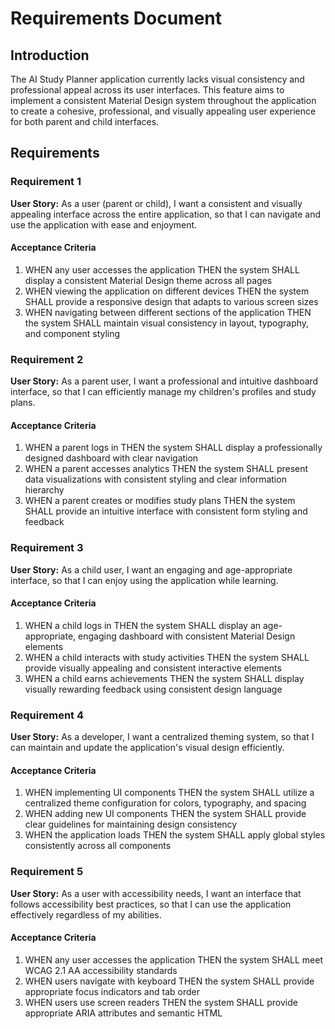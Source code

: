 # Requirements Document

## Introduction

The AI Study Planner application currently lacks visual consistency and professional appeal across its user interfaces. This feature aims to implement a consistent Material Design system throughout the application to create a cohesive, professional, and visually appealing user experience for both parent and child interfaces.

## Requirements

### Requirement 1

**User Story:** As a user (parent or child), I want a consistent and visually appealing interface across the entire application, so that I can navigate and use the application with ease and enjoyment.

#### Acceptance Criteria

1. WHEN any user accesses the application THEN the system SHALL display a consistent Material Design theme across all pages
2. WHEN viewing the application on different devices THEN the system SHALL provide a responsive design that adapts to various screen sizes
3. WHEN navigating between different sections of the application THEN the system SHALL maintain visual consistency in layout, typography, and component styling

### Requirement 2

**User Story:** As a parent user, I want a professional and intuitive dashboard interface, so that I can efficiently manage my children's profiles and study plans.

#### Acceptance Criteria

1. WHEN a parent logs in THEN the system SHALL display a professionally designed dashboard with clear navigation
2. WHEN a parent accesses analytics THEN the system SHALL present data visualizations with consistent styling and clear information hierarchy
3. WHEN a parent creates or modifies study plans THEN the system SHALL provide an intuitive interface with consistent form styling and feedback

### Requirement 3

**User Story:** As a child user, I want an engaging and age-appropriate interface, so that I can enjoy using the application while learning.

#### Acceptance Criteria

1. WHEN a child logs in THEN the system SHALL display an age-appropriate, engaging dashboard with consistent Material Design elements
2. WHEN a child interacts with study activities THEN the system SHALL provide visually appealing and consistent interactive elements
3. WHEN a child earns achievements THEN the system SHALL display visually rewarding feedback using consistent design language

### Requirement 4

**User Story:** As a developer, I want a centralized theming system, so that I can maintain and update the application's visual design efficiently.

#### Acceptance Criteria

1. WHEN implementing UI components THEN the system SHALL utilize a centralized theme configuration for colors, typography, and spacing
2. WHEN adding new UI components THEN the system SHALL provide clear guidelines for maintaining design consistency
3. WHEN the application loads THEN the system SHALL apply global styles consistently across all components

### Requirement 5

**User Story:** As a user with accessibility needs, I want an interface that follows accessibility best practices, so that I can use the application effectively regardless of my abilities.

#### Acceptance Criteria

1. WHEN any user accesses the application THEN the system SHALL meet WCAG 2.1 AA accessibility standards
2. WHEN users navigate with keyboard THEN the system SHALL provide appropriate focus indicators and tab order
3. WHEN users use screen readers THEN the system SHALL provide appropriate ARIA attributes and semantic HTML
